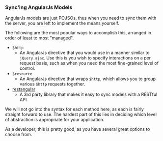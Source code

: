 ### Sync'ing AngularJs Models

AngularJs models are just POJSOs,
thus when you need to sync them with the server,
you are left to implement the means yourself.

The following are the most popular ways to accomplish this,
arranged in order of least to most "managed".

- `$http`
    - An AngularJs directive that you would use in a manner similar to `jQuery.ajax`.
      Use this is you wish to specify interactions on a per request basis,
      such as when you need the most fine-grained level of control.
- `$resource`
    - An AngularJs directive that wraps `$http`,
      which allows you to group various `$http` requests together.
- [restangular](https://github.com/mgonto/restangular)
    - A 3rd party library that makes it easy to sync models with a RESTful API.

We will not go into the syntax for each method here,
as each is fairly straight forward to use.
The hardest part of this lies in deciding which level of abstraction is
appropriate for your application.

As a developer, this is pretty good,
as you have several great options to choose from.
